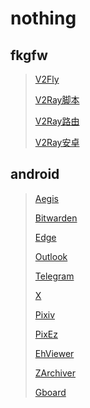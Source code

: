 # nothing
## fkgfw
> [V2Fly](https://github.com/v2fly)
> 
> [V2Ray脚本](https://github.com/233boy/v2ray)
> 
> [V2Ray路由](https://github.com/Loyalsoldier/v2ray-rules-dat)
> 
> [V2Ray安卓](https://github.com/2dust/v2rayNG)
>
## android
> [Aegis](https://github.com/beemdevelopment/Aegis)
> 
> [Bitwarden](https://github.com/bitwarden/android)
>
> [Edge](https://www.microsoft.com/)
>
> [Outlook](https://www.microsoft.com/)
>
> [Telegram](https://telegram.org/)
>
> [X](https://x.com/)
> 
> [Pixiv](https://www.pixiv.net/)
> 
> [PixEz](https://github.com/Notsfsssf/pixez-flutter)
> 
> [EhViewer](https://github.com/EhViewer-NekoInverter/EhViewer)
>
> [ZArchiver](https://zdevs.ru/)
> 
> [Gboard](https://www.google.com/)
> 





[]()
[]()
[]()
[]()
[]()
[]()
[]()
[]()
[]()
[]()
